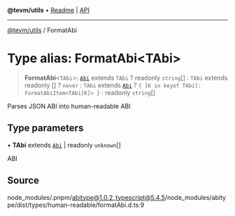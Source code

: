 **@tevm/utils** • [Readme](../README.md) \| [API](../globals.md)

***

[@tevm/utils](../README.md) / FormatAbi

# Type alias: FormatAbi\<TAbi\>

> **FormatAbi**\<`TAbi`\>: [`Abi`](Abi.md) extends `TAbi` ? readonly `string`[] : `TAbi` extends readonly [] ? `never` : `TAbi` extends [`Abi`](Abi.md) ? `{ [K in keyof TAbi]: FormatAbiItem<TAbi[K]> }` : readonly `string`[]

Parses JSON ABI into human-readable ABI

## Type parameters

• **TAbi** extends [`Abi`](Abi.md) \| readonly `unknown`[]

ABI

## Source

node\_modules/.pnpm/abitype@1.0.2\_typescript@5.4.5/node\_modules/abitype/dist/types/human-readable/formatAbi.d.ts:9
